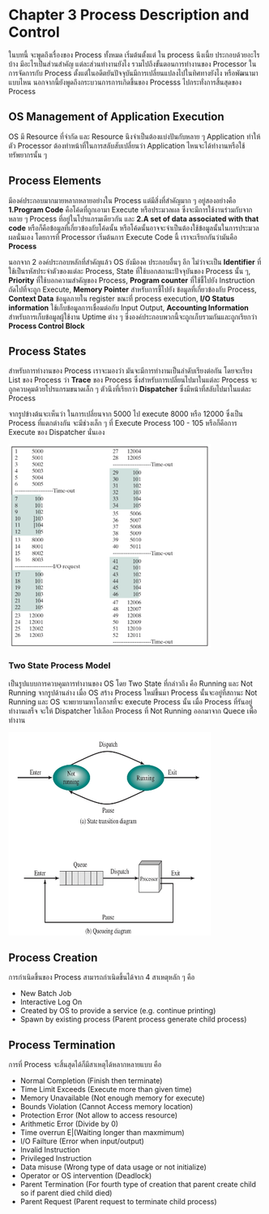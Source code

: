 # Chapter 3 Process Description and Control

ในบทนี้ จะพูดถึงเรื่องของ Process ทั้งหมด เริ่มต้นตั้งแต่ ใน process นึงเนี้ย ประกอบด้วยอะไรบ้าง มีอะไรเป็นส่วนสำคัญ แต่ละส่วนทำงานยังไง รวมไปถึงขั้นตอนการทำงานของ Processor ในการจัดการกับ Process ตั้งแต่ในอดีตยันปัจจุบันมีการเปลี่ยนแปลงไปในทิศทางยังไง หรือพัฒนามาแบบไหน นอกจากนี้ยังพูดถึงกระบวนการการเกิดขึ้นของ Processs ไปกระทั่งการสิ้นสุดของ Process

## OS Management of Application Execution

OS มี Resource ที่จำกัด และ Resource นึงจำเป็นต้องแบ่งปันกับหลาย ๆ Application ทำให้ตัว Processor ต้องทำหน้าที่ในการสลับสับเปลี่ยนว่า Application ไหนจะได้ทำงานหรือใช้ทรัพยากรนั้น ๆ 

## Process Elements

มีองค์ประกอบมากมายหลากหลายอย่างใน Process แต่มีสิ่งที่สำคัญมาก ๆ อยู่สองอย่างคือ **1.Program Code** คือโค้ดที่ถูกเอามา Execute หรือประมวลผล ซึ่งจะมีการใช้งานร่วมกับจากหลาย ๆ Process ที่อยู่ในโปรแกรมเดียวกัน และ **2.A set of data associated with that code** หรือก็คือข้อมูลที่เกี่ยวข้องกับโค้ดนั้น หรือโค้ดนั้นอาจจะจำเป็นต้องใช้ข้อมูลนั้นในการประมวลผลนั่นเอง โดยการที่ Processor เริ่มต้นการ Execute Code นี้ เราจะเรียกกันว่ามันคือ **Process**

นอกจาก 2 องค์ประกอบหลักที่สำคัญแล้ว OS ยังมีองค
ประกอบอื่นๆ อีก ไม่ว่าจะเป็น **Identifier** ที่ใช้เป็นรหัสประจำตัวของแต่ละ Process, State ที่ใช้บอกสถานะปัจจุบันของ Process นั้น ๆ, **Priority** ที่ใช้บอกความสำคัญของ Process, **Program counter** ที่ใช้ชี้ไปยัง Instruction ถัดไปที่จะถูก Execute, **Memory Pointer** สำหรับการชี้ไปยัง ข้อมูลที่เกี่ยวข้องกับ Process, **Context Data** ข้อมูลภายใน register ขณะที่ process execution, **I/O Status information** ใช้เก็บข้อมูลการเชื่อมต่อกับ Input Output, **Accounting Information** สำหรับการเก็บข้อมูลผู้ใช้งาน Uptime ต่าง ๆ ซึ่งองค์ประกอบพวกนี้จะถูกเก็บรวมกันและถูกเรียกว่า **Process Control Block**

## Process States

สำหรับการทำงานของ Process เราจะมองว่า มันจะมีการทำงานเป็นลำดับเรียงต่อกัน โดยจะเรียง List ของ Process ว่า **Trace** ของ Process ซึ่งสำหรับการเปลี่ยนไปมาในแต่ละ​ Process จะถูกควบคุมด้วยโปรแกรมขนาดเล็ก ๆ ตัวนึงที่เรียกว่า **Dispatcher** ซึ่งมีหน้าที่สลับไปมาในแต่ละ Process

จากรูปข้างต้นจะเห็นว่า ในการเปลี่ยนจาก 5000 ไป execute  8000 หรือ 12000 ซึ่งเป็น Process ที่แตกต่างกัน จะมีช่วงเล็ก ๆ ที่ Execute Process 100 - 105 หรือก็คือการ Execute ของ Dispatcher นั่นเอง

<img src="https://github.com/GGolfz/lecture-note/blob/master/image/OS_ch3_fig1.jpeg" width="400" height="400" alt="figure1">

### Two State Process Model
เป็นรูปแบบการควบคุมการทำงานของ OS โดย Two State ที่กล่าวถึง คือ Running และ Not Running
จากรูปด้านล่าง เมื่อ OS สร้าง Process ใหม่ขึ้นมา Process นั้นจะอยู่ที่สถานะ Not Running และ OS จะพยายามหาโอกาสที่จะ execute Process นั้น เมื่อ Process ที่รันอยู่ ทำงานเสร็จ จะให้ Dispatcher ไปเลือก Process ที่ Not Running ออกมาจาก Quece เพื่อทำงาน

<img src="https://github.com/GGolfz/lecture-note/blob/master/image/OS_ch3_fig2.jpeg" width="400" height="400" alt="figure2">

## Process Creation

การกำเนิดขึ้นของ Process สามารถกำเนิดขึ้นได้จาก 4 สาเหตุหลัก ๆ คือ 
- New Batch Job
- Interactive Log On
- Created by OS to provide a service (e.g. continue printing) 
- Spawn by existing process (Parent process generate child process)

## Process Termination

การที่ Process จะสิ้นสุดได้ก็มีสาเหตุได้หลากหลายแบบ คือ
- Normal Completion (Finish then terminate)
- Time Limit Exceeds (Execute more than given time)
- Memory Unavailable (Not enough memory for execute)
- Bounds Violation (Cannot Access memory location)
- Protection Error (Not allow to access resource)
- Arithmetic Error (Divide by 0)
- Time overrun E|(Waiting longer than maxmimum)
- I/O Failture (Error when input/output)
- Invalid Instruction 
- Privileged Instruction
- Data misuse (Wrong type of data usage or not initialize)
- Operator or OS intervention (Deadlock)
- Parent Termination (For fourth type of creation that parent create child so if parent died child died)
- Parent Request (Parent request to terminate child process)

